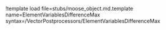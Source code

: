 !template load file=stubs/moose_object.md.template name=ElementVariablesDifferenceMax syntax=/VectorPostprocessors/ElementVariablesDifferenceMax